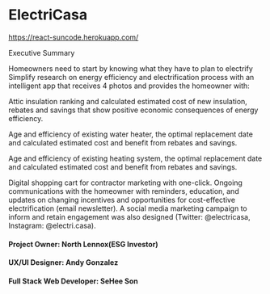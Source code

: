 # ElectriCasa
https://react-suncode.herokuapp.com/

Executive Summary

Homeowners need to start by knowing what they have to plan to electrify Simplify research on energy efficiency and electrification process with an intelligent app that receives 4 photos and provides the homeowner with:

Attic insulation ranking and calculated estimated cost of new insulation, rebates and savings that show positive economic consequences of energy efficiency.

Age and efficiency of existing water heater, the optimal replacement date and calculated estimated cost and benefit from rebates and savings.

Age and efficiency of existing heating system, the optimal replacement date and calculated estimated cost and benefit from rebates and savings.

Digital shopping cart for contractor marketing with one-click. Ongoing communications with the homeowner with reminders, education, and updates on changing incentives and opportunities for cost-effective electrification (email newsletter). A social media marketing campaign to inform and retain engagement was also designed (Twitter: @electricasa, Instagram: @electri.casa).

#### Project Owner: North Lennox(ESG Investor)
#### UX/UI Designer: Andy Gonzalez
#### Full Stack Web Developer: SeHee Son
